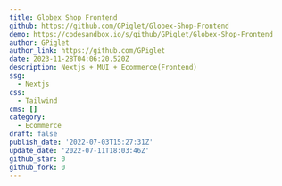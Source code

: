 ```yaml
---
title: Globex Shop Frontend
github: https://github.com/GPiglet/Globex-Shop-Frontend
demo: https://codesandbox.io/s/github/GPiglet/Globex-Shop-Frontend
author: GPiglet
author_link: https://github.com/GPiglet
date: 2023-11-28T04:06:20.520Z
description: Nextjs + MUI + Ecommerce(Frontend)
ssg:
  - Nextjs
css:
  - Tailwind
cms: []
category:
  - Ecommerce
draft: false
publish_date: '2022-07-03T15:27:31Z'
update_date: '2022-07-11T18:03:46Z'
github_star: 0
github_fork: 0
---
```

